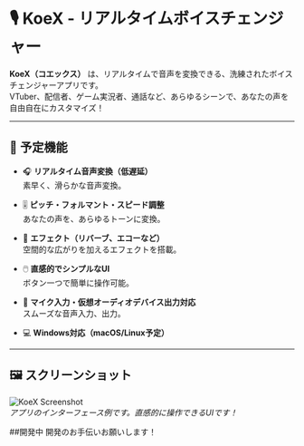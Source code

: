 # 🎙️ **KoeX** - リアルタイムボイスチェンジャー

**KoeX（コエックス）** は、リアルタイムで音声を変換できる、洗練されたボイスチェンジャーアプリです。  
VTuber、配信者、ゲーム実況者、通話など、あらゆるシーンで、あなたの声を自由自在にカスタマイズ！

---

## 🚀 **予定機能**

- 🎧 **リアルタイム音声変換（低遅延）**  
  素早く、滑らかな音声変換。
  
- 🎚️ **ピッチ・フォルマント・スピード調整**  
  あなたの声を、あらゆるトーンに変換。

- 🎵 **エフェクト（リバーブ、エコーなど）**  
  空間的な広がりを加えるエフェクトを搭載。

- 🖱️ **直感的でシンプルなUI**  
  ボタン一つで簡単に操作可能。

- 🎤 **マイク入力・仮想オーディオデバイス出力対応**  
  スムーズな音声入力、出力。

- 💻 **Windows対応（macOS/Linux予定）**

---

## 🖼️ **スクリーンショット**

![KoeX Screenshot](https://example.com/screenshot.png)  
*アプリのインターフェース例です。直感的に操作できるUIです！*


##開発中
開発のお手伝いお願いします！
